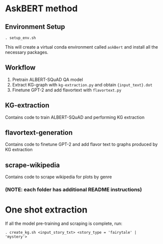 # AskBERT method

## Environment Setup

`. setup_env.sh`

This will create a virtual conda environment called `askBert` and install all the necessary packages.

## Workflow
1. Pretrain ALBERT-SQuAD QA model
2. Extract KG-graph with `kg-extraction.py` and obtain `{input_text}.dot`
3. Finetune GPT-2 and add flavortext with `flavortext.py`

## KG-extraction
Contains code to train ALBERT-SQuAD and performing KG extraction

## flavortext-generation
Contains code to finetune GPT-2 and add flavor text to graphs produced by KG extraction

## scrape-wikipedia
Contains code to scrape wikipedia for plots by genre

### (NOTE: each folder has additional README instructions)

# One shot extraction

If all the model pre-training and scraping is complete, run:

`. create_kg.sh <input_story_txt> <story_type = 'fairytale' | 'mystery'>`